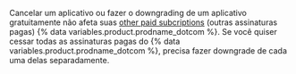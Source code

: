 Cancelar um aplicativo ou fazer o downgrading de um aplicativo gratuitamente não afeta suas [other paid subcriptions](/articles/about-billing-on-github) (outras assinaturas pagas) {% data variables.product.prodname_dotcom %}. Se você quiser cessar todas as assinaturas pagas do {% data variables.product.prodname_dotcom %}, precisa fazer downgrade de cada uma delas separadamente.
